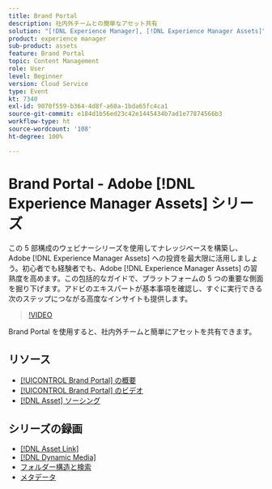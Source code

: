 ```yaml
---
title: Brand Portal
description: 社内外チームとの簡単なアセット共有
solution: "[!DNL Experience Manager], [!DNL Experience Manager Assets]"
product: experience manager
sub-product: assets
feature: Brand Portal
topic: Content Management
role: User
level: Beginner
version: Cloud Service
type: Event
kt: 7340
exl-id: 9070f559-b364-4d8f-a60a-1bda65fc4ca1
source-git-commit: e184d1b56ed23c42e1445434b7ad1e77874566b3
workflow-type: ht
source-wordcount: '108'
ht-degree: 100%

---
```


# Brand Portal - Adobe [!DNL Experience Manager Assets] シリーズ

この 5 部構成のウェビナーシリーズを使用してナレッジベースを構築し、Adobe [!DNL Experience Manager Assets] への投資を最大限に活用しましょう。初心者でも経験者でも、Adobe [!DNL Experience Manager Assets] の習熟度を高めます。この包括的なガイドで、プラットフォームの 5 つの重要な側面を掘り下げます。アドビのエキスパートが基本事項を確認し、すぐに実行できる次のステップにつながる高度なインサイトも提供します。

>[!VIDEO](https://video.tv.adobe.com/v/332133/?quality=12&learn=on&hidetitle=true)

Brand Portal を使用すると、社内外チームと簡単にアセットを共有できます。

## リソース

* [[!UICONTROL Brand Portal] の概要](https://experienceleague.adobe.com/ja/docs/experience-manager-brand-portal/using/introduction/brand-portal)
* [[!UICONTROL Brand Portal] のビデオ](https://experienceleague.adobe.com/ja/docs/experience-manager-learn/assets/sharing/brand-portal/brand-portal)
* [[!DNL Asset] ソーシング](https://experienceleague.adobe.com/ja/docs/experience-manager-brand-portal/using/asset-sourcing-in-brand-portal/brand-portal-asset-sourcing)

## シリーズの録画

* [[!DNL Asset Link]](asset-link.md)
* [[!DNL Dynamic Media]](dynamic-media.md)
* [フォルダー構造と検索](folder-structure-search.md)
* [メタデータ](metadata.md)
